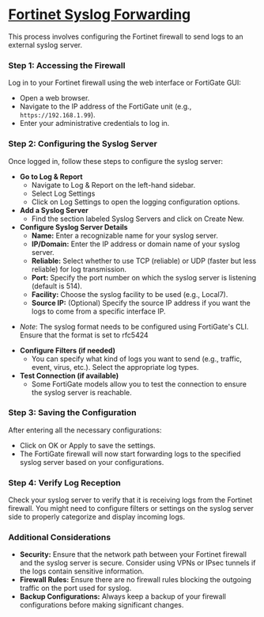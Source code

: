# [Fortinet Syslog Forwarding](https://help.fortinet.com/fa/faz50hlp/56/5-6-1/FMG-FAZ/2400_System_Settings/1600_Log%20Forwarding/0400_Configuring.htm)
This process involves configuring the Fortinet firewall to send logs to an external syslog server.

### Step 1: Accessing the Firewall
Log in to your Fortinet firewall using the web interface or FortiGate GUI:
- Open a web browser.
- Navigate to the IP address of the FortiGate unit (e.g., `https://192.168.1.99`).
- Enter your administrative credentials to log in.

### Step 2: Configuring the Syslog Server
Once logged in, follow these steps to configure the syslog server:
- **Go to Log & Report**
  - Navigate to Log & Report on the left-hand sidebar.
  - Select Log Settings
  - Click on Log Settings to open the logging configuration options.
- **Add a Syslog Server**
  - Find the section labeled Syslog Servers and click on Create New.
- **Configure Syslog Server Details**
  - **Name:** Enter a recognizable name for your syslog server.
  - **IP/Domain:** Enter the IP address or domain name of your syslog server.
  - **Reliable:** Select whether to use TCP (reliable) or UDP (faster but less reliable) for log transmission.
  - **Port:** Specify the port number on which the syslog server is listening (default is 514).
  - **Facility:** Choose the syslog facility to be used (e.g., Local7).
  - **Source IP:** (Optional) Specify the source IP address if you want the logs to come from a specific interface IP.
    
* *Note*: The syslog format needs to be configured using FortiGate's CLI. Ensure that the format is set to rfc5424
- **Configure Filters (if needed)**
  - You can specify what kind of logs you want to send (e.g., traffic, event, virus, etc.). Select the appropriate log types.
- **Test Connection (if available)**
  - Some FortiGate models allow you to test the connection to ensure the syslog server is reachable.

### Step 3: Saving the Configuration
After entering all the necessary configurations:
- Click on OK or Apply to save the settings.
- The FortiGate firewall will now start forwarding logs to the specified syslog server based on your configurations.

### Step 4: Verify Log Reception
Check your syslog server to verify that it is receiving logs from the Fortinet firewall. You might need to configure filters or settings on the syslog server side to properly categorize and display incoming logs.

### Additional Considerations
- **Security:** Ensure that the network path between your Fortinet firewall and the syslog server is secure. Consider using VPNs or IPsec tunnels if the logs contain sensitive information.
- **Firewall Rules:** Ensure there are no firewall rules blocking the outgoing traffic on the port used for syslog.
- **Backup Configurations:** Always keep a backup of your firewall configurations before making significant changes.
